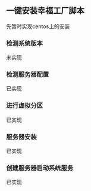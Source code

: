## 一键安装幸福工厂脚本

先暂时实现centos上的安装

### 检测系统版本
未实现
### 检测服务器配置
已实现
### 进行虚拟分区
已实现
### 服务器安装
已实现
### 创建服务器启动系统服务
已实现
